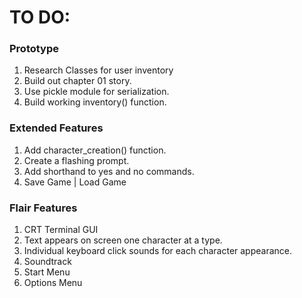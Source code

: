 # TO DO:

### Prototype
1. Research Classes for user inventory 
2. Build out chapter 01 story.
3. Use pickle module for serialization.
4. Build working inventory() function.

### Extended Features
1. Add character_creation() function.
2. Create a flashing prompt.
3. Add shorthand to yes and no commands.
4. Save Game | Load Game

### Flair Features
1. CRT Terminal GUI
2. Text appears on screen one character at a type.
3. Individual keyboard click sounds for each character appearance.
4. Soundtrack
5. Start Menu
6. Options Menu